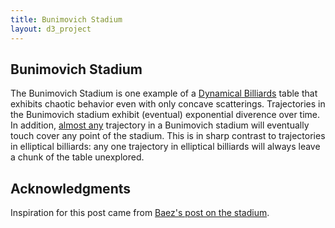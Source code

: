 ```yaml
---
title: Bunimovich Stadium
layout: d3_project
---
```


## Bunimovich Stadium

The Bunimovich Stadium is one example of a
[Dynamical Billiards](https://en.wikipedia.org/wiki/Dynamical_billiards)
table that exhibits chaotic behavior even with only concave
scatterings. Trajectories in the Bunimovich stadium exhibit (eventual)
exponential diverence over time. In addition,
[almost any](https://en.wikipedia.org/wiki/Almost_surely) trajectory
in a Bunimovich stadium will eventually touch cover any point of the
stadium. This is in sharp contrast to trajectories in elliptical
billiards: any one trajectory in elliptical billiards will always leave
a chunk of the table unexplored. 

<div id="main" style="margin-left: 60px"></div>

<div id="reset-bunimovich"></div>
<div id="reset-elliptical"></div>
<div id="clear-tracks"></div>

<script src="bunimovich_table.js"></script>

## Acknowledgments

Inspiration for this post came from
[Baez's post on the stadium](http://blogs.ams.org/visualinsight/2016/11/15/bunimovich-stadium/).

